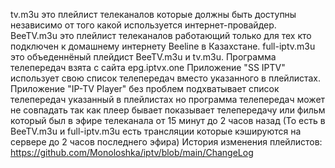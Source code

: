 tv.m3u это плейлист телеканалов которые должны быть доступны независимо от того какой используется интернет-провайдер.
BeeTV.m3u это плейлист телеканалов работающий только для тех кто подключен к домашнему интернету Beeline в Казахстане.
full-iptv.m3u это объеденнёный плейдист BeeTV.m3u и tv.m3u.
Программа телепередач взята с сайта epg.iptvx.one
Приложение "SS IPTV" использует свою список телепередач вместо указанного в плейлистах.
Приложение "IP-TV Player" без проблем подхватывает список телепередач указанный в плейлистах но программа телепередач может не совпадать так как плеер бывает показывает телепередачу или фильм который был в эфире телеканала от 15 минут до 2 часов назад (То есть в BeeTV.m3u и full-iptv.m3u есть трансляции которые кэшируются на сервере до 2 часов последнего эфира)
История изменения плейлистов: https://github.com/Monoloshka/iptv/blob/main/ChangeLog
